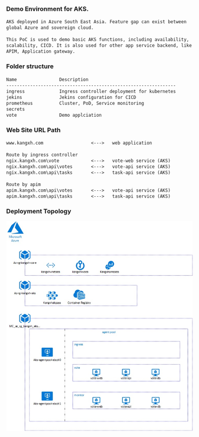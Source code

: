### Demo Environment for AKS. 

    AKS deployed in Azure South East Asia. Feature gap can exist between global Azure and sovereign cloud. 

    This PoC is used to demo basic AKS functions, including availability, scalability, CICD. It is also used for other app service backend, like APIM, Application gateway. 


### Folder structure

    Name                Description
    ----------------------------------------------------------------
    ingress             Ingress controller deployment for kubernetes
    jekins              Jekins configuration for CICD
    prometheus          Cluster, PoD, Service monitoring 
    secrets             
    vote                Demo applciation

### Web Site URL Path

    www.kangxh.com                  <--->   web application

    Route by ingress controller
    ngix.kangxh.com\vote            <--->   vote-web service (AKS)
    ngix.kangxh.com\api\votes       <--->   vote-api service (AKS)
    ngix.kangxh.com\api\tasks       <--->   task-api service (AKS)

    Route by apim
    apim.kangxh.com\api\votes       <--->   vote-api service (AKS)
    apim.kangxh.com\api\tasks       <--->   task-api service (AKS)

### Deployment Topology

![aks](images/aks.jpg)